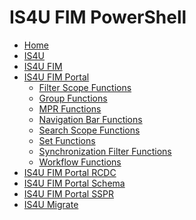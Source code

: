 # IS4U FIM PowerShell
* [Home](home)<br />
* [IS4U](IS4U)<br />
* [IS4U FIM](IS4U-FIM)<br />
* [IS4U FIM Portal](IS4U-FIM-Portal)<br />
  * [Filter Scope Functions](Filter-Scope-Functions)<br />
  * [Group Functions](Group-Functions)<br />
  * [MPR Functions](MPR-Functions)<br />
  * [Navigation Bar Functions](Navigation-Bar-Functions)<br />
  * [Search Scope Functions](Search-Scope-Functions)<br /> 
  * [Set Functions](Set-Functions)<br />
  * [Synchronization Filter Functions](Synchronization-Filter-Functions)<br />
  * [Workflow Functions](Workflow-Functions)<br />
* [IS4U FIM Portal RCDC](IS4U-FIM-Portal-RCDC)<br />
* [IS4U FIM Portal Schema](IS4U-FIM-Portal-Schema)<br />
* [IS4U FIM Portal SSPR](IS4U-FIM-Portal-SSPR)<br />
* [IS4U Migrate](IS4U-Migrate)<br />
